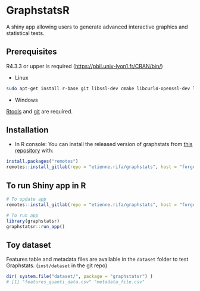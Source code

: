 
<!-- README.md is generated from README.Rmd. Please edit that file -->

# GraphstatsR

<!-- badges: start -->
<!-- [![Lifecycle: experimental](https://img.shields.io/badge/lifecycle-experimental-orange.svg)](https://lifecycle.r-lib.org/articles/stages.html#experimental) -->
<!-- badges: end -->

A shiny app allowing users to generate advanced interactive graphics and statistical tests. 


## Prerequisites


R4.3.3 or upper is required (https://pbil.univ-lyon1.fr/CRAN/bin/)


* Linux

```bash
sudo apt-get install r-base git libssl-dev cmake libcurl4-openssl-dev libgmp3-dev libmpfr-dev
```

* Windows

[Rtools](https://cran.r-project.org/bin/windows/Rtools/) and [git](https://git-scm.com/download/win) are required.


## Installation

* In R console: 
You can install the released version of graphstats from [this
repository](https://forgemia.inra.fr/etienne.rifa/graphstats) with:

``` r
install.packages("remotes")
remotes::install_gitlab(repo = "etienne.rifa/graphstats", host = "forgemia.inra.fr")
```

## To run Shiny app in R

``` r
# To update app 
remotes::install_gitlab(repo = "etienne.rifa/graphstats", host = "forgemia.inra.fr")

# To run app
library(graphstatsr)
graphstatsr::run_app()
```

## Toy dataset

Features table and metadata files are available in the `dataset` folder to test Graphstats. (`inst/dataset` in the git repo)

```r
dir( system.file("dataset/", package = "graphstatsr") )
# [1] "features_quanti_data.csv" "metadata_file.csv"

```

